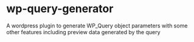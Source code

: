# wp-query-generator
A wordpress plugin to generate WP_Query object parameters with some other features including preview data generated by the query
